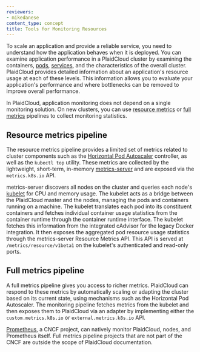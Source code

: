 ```yaml
---
reviewers:
- mikedanese
content_type: concept
title: Tools for Monitoring Resources
---
```


<!-- overview -->

To scale an application and provide a reliable service, you need to
understand how the application behaves when it is deployed. You can examine
application performance in a PlaidCloud cluster by examining the containers,
[pods](/docs/concepts/workloads/pods/),
[services](/docs/concepts/services-networking/service/), and
the characteristics of the overall cluster. PlaidCloud provides detailed
information about an application's resource usage at each of these levels.
This information allows you to evaluate your application's performance and
where bottlenecks can be removed to improve overall performance.

<!-- body -->

In PlaidCloud, application monitoring does not depend on a single monitoring solution.
On new clusters, you can use [resource metrics](#resource-metrics-pipeline) or
[full metrics](#full-metrics-pipeline) pipelines to collect monitoring statistics.

## Resource metrics pipeline

The resource metrics pipeline provides a limited set of metrics related to
cluster components such as the
[Horizontal Pod Autoscaler](/docs/tasks/run-application/horizontal-pod-autoscale/)
controller, as well as the `kubectl top` utility.
These  metrics are collected by the lightweight, short-term, in-memory 
[metrics-server](https://github.com/PlaidCloud-sigs/metrics-server) and
 are exposed via the `metrics.k8s.io` API. 

metrics-server discovers all nodes on the cluster and 
queries each node's 
[kubelet](/docs/reference/command-line-tools-reference/kubelet/) for CPU and 
memory usage. The kubelet acts as a bridge between the PlaidCloud master and 
the nodes, managing the pods and containers running on a machine. The kubelet 
translates each pod into its constituent containers and fetches individual 
container usage statistics from the container runtime through the container 
runtime interface. The kubelet fetches this information from the integrated 
cAdvisor for the legacy Docker integration.  It then exposes the aggregated pod 
resource usage statistics through the metrics-server Resource Metrics API.
This API is served at `/metrics/resource/v1beta1` on the kubelet's authenticated and 
read-only ports. 

## Full metrics pipeline

A full metrics pipeline gives you access to richer metrics. PlaidCloud can
respond to these metrics by  automatically scaling or adapting the cluster
based on its current state, using mechanisms such as the Horizontal Pod
Autoscaler. The monitoring pipeline fetches metrics from the kubelet and
then exposes them to PlaidCloud via an adapter by implementing either the
`custom.metrics.k8s.io` or `external.metrics.k8s.io` API. 

[Prometheus](https://prometheus.io), a CNCF project, can natively monitor PlaidCloud, nodes, and Prometheus itself.
Full metrics pipeline projects that are not part of the CNCF are outside the scope of PlaidCloud documentation.  


